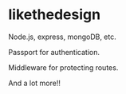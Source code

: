 # likethedesign
Node.js, express, mongoDB, etc.

Passport for authentication. 

Middleware for protecting routes.

And a lot more!!

